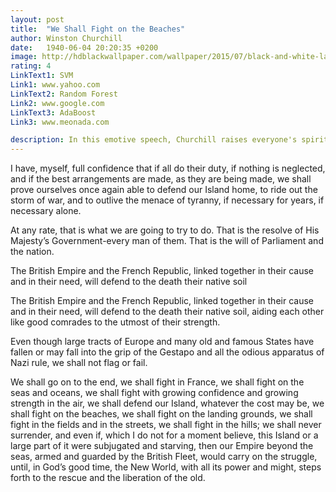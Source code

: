 ```yaml
---
layout: post
title:  "We Shall Fight on the Beaches"
author: Winston Churchill
date:   1940-06-04 20:20:35 +0200
image: http://hdblackwallpaper.com/wallpaper/2015/07/black-and-white-landscape-photography-30-free-hd-wallpaper.jpg
rating: 4
LinkText1: SVM
Link1: www.yahoo.com
LinkText2: Random Forest
Link2: www.google.com
LinkText3: AdaBoost
Link3: www.meonada.com

description: In this emotive speech, Churchill raises everyone's spirit to fight the Nazis back.
---
```

I have, myself, full confidence that if all do their duty, if nothing is neglected, and if the best arrangements are made, as they are being made, we shall prove ourselves once again able to defend our Island home, to ride out the storm of war, and to outlive the menace of tyranny, if necessary for years, if necessary alone.

At any rate, that is what we are going to try to do. That is the resolve of His Majesty’s Government-every man of them. That is the will of Parliament and the nation.

<span class="citation">The British Empire and the French Republic, linked together in their cause and in their need, will defend to the death their native soil</span>

The British Empire and the French Republic, linked together in their cause and in their need, will defend to the death their native soil, aiding each other like good comrades to the utmost of their strength.

Even though large tracts of Europe and many old and famous States have fallen or may fall into the grip of the Gestapo and all the odious apparatus of Nazi rule, we shall not flag or fail.

<!--more-->

We shall go on to the end, we shall fight in France,
we shall fight on the seas and oceans,
we shall fight with growing confidence and growing strength in the air, we shall defend our Island, whatever the cost may be,
we shall fight on the beaches,
we shall fight on the landing grounds,
we shall fight in the fields and in the streets,
we shall fight in the hills;
we shall never surrender, and even if, which I do not for a moment believe, this Island or a large part of it were subjugated and starving, then our Empire beyond the seas, armed and guarded by the British Fleet, would carry on the struggle, until, in God’s good time, the New World, with all its power and might, steps forth to the rescue and the liberation of the old.
